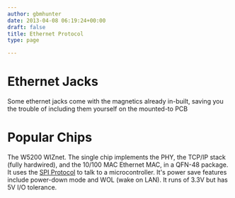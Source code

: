 ```yaml
---
author: gbmhunter
date: 2013-04-08 06:19:24+00:00
draft: false
title: Ethernet Protocol
type: page

---
```


# Ethernet Jacks

Some ethernet jacks come with the magnetics already in-built, saving you the trouble of including them yourself on the mounted-to PCB

# Popular Chips

The W5200 WIZnet. The single chip implements the PHY, the TCP/IP stack (fully hardwired), and the 10/100 MAC Ethernet MAC, in a QFN-48 package. It uses the [SPI Protocol](/electronics/circuit-design/communication-protocols/spi-protocol) to talk to a microcontroller. It's power save features include power-down mode and WOL (wake on LAN). It runs of 3.3V but has 5V I/O tolerance.

